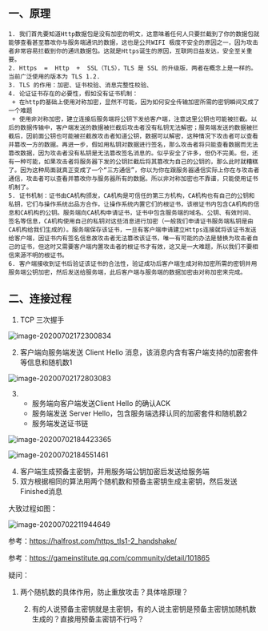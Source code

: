 ## 一、原理

 	1. 我们首先要知道Http数据包是没有加密的明文，这意味着任何人只要拦截到了你的数据包就能够查看甚至篡改你与服务端通讯的数据，这也是公共WIFI 极度不安全的原因之一，因为攻击者非常容易拦截到你的通讯数据包。这就是Https诞生的原因，互联网日益发达，安全至关重要。
 	2. Https  =  Http  +  SSL（TLS），TLS 是 SSL 的升级版，两者在概念上是一样的。当前广泛使用的版本为 TLS 1.2.
 	3. TLS 的作用：加密、证书校验、消息完整性校验、
 	4. 论证证书存在的必要性，假如没有证书机制：
 	 + 在http的基础上使用对称加密，显然不可能，因为如何安全传输加密所需的密钥瞬间又成了一个难题
 	 + 使用非对称加密，建立连接后服务端将公钥下发给客户端，注意这里公钥也可能被拦截。以后的数据传输中，客户端发送的数据被拦截后攻击者没有私钥无法解密；服务端发送的数据被拦截后，因前面公钥也可能被拦截故攻击者知道公钥，数据可以解密，这种情况下攻击者可以查看并篡改一方的数据。再进一步，假如用私钥对数据进行签名，那么攻击者将只能查看数据而无法篡改数据，因为攻击者没有私钥是无法篡改签名消息的。似乎安全了许多，但仍不完美。但，还有一种可能，如果攻击者将服务器下发的公钥拦截后将其篡改为自己的公钥的，那么此时就糟糕了。因为这种局面就真正变成了一个“三方通信”，你以为你在跟服务器通信实际上你在与攻击者通信，攻击者可以查看并篡改你与服务器所有的数据。所以非对称加密也不靠谱，只能使用证书机制了。
 	5. 证书机制：证书由CA机构颁发，CA机构是可信任的第三方机构，CA机构也有自己的公钥和私钥，它们与操作系统出品方合作，让操作系统内置它们的根证书，该根证书内包含CA机构的信息和CA机构的公钥。服务端向CA机构申请证书，证书中包含服务端的域名、公钥、有效时间、签名等信息，CA机构使用自己的私钥对这些消息进行加密（一般我们申请证书服务端私钥是由CA机构给我们生成的）。服务端保存该证书，一旦有客户端申请建立Https连接就将该证书发送给客户端，因证书内有签名信息故攻击者无法篡改该证书，唯一有可能的办法是替换为攻击者自己的证书，但这时又需要客户端内置攻击者的根证书才有效，这又是一大难题，所以我们不要相信来源不明的根证书。
 	6. 客户端接收到证书后验证该证书的合法性，验证成功后客户端生成对称加密所需的密钥并用服务端公钥加密，然后发送给服务端，此后客户端与服务端的数据加密由对称加密来完成。



## 二、连接过程

1. TCP 三次握手

![image-20200702172300834](https://pictures.huazai.vip/uPic/image-20200702172300834.png)



2. 客户端向服务端发送 Client Hello 消息，该消息内含有客户端支持的加密套件等信息和随机数1

![image-20200702172803083](https://pictures.huazai.vip/uPic/image-20200702172803083.png)

3. 
   + 服务端向客户端发送Client Hello 的确认ACK
   + 服务端发送 Server Hello，包含服务端选择认同的加密套件和随机数2
   + 服务端发送证书链

![image-20200702184423365](https://pictures.huazai.vip/uPic/image-20200702184423365.png)

![image-20200702184551461](https://pictures.huazai.vip/uPic/image-20200702184551461.png)

4. 客户端生成预备主密钥，并用服务端公钥加密后发送给服务端
5. 双方根据相同的算法用两个随机数和预备主密钥生成主密钥，然后发送Finished消息

大致过程如图：

![image-20200702211944649](https://pictures.huazai.vip/uPic/image-20200702211944649.png)



参考：https://halfrost.com/https_tls1-2_handshake/

参考：https://gameinstitute.qq.com/community/detail/101865



疑问：

1. 两个随机数的具体作用，防止重放攻击？具体啥原理？

 	2. 有的人说预备主密钥就是主密钥，有的人说主密钥是预备主密钥加随机数生成的？直接用预备主密钥不行吗？

